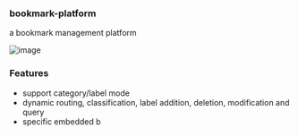 ### bookmark-platform
a bookmark management platform

![image](img/1f412090-6377-48d8-ba9e-dd680a904e77.gif)

### Features
- support category/label mode
- dynamic routing, classification, label addition, deletion, modification and query
-  specific embedded b


